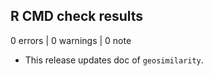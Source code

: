 ## R CMD check results

0 errors | 0 warnings | 0 note

* This release updates doc of `geosimilarity`.
